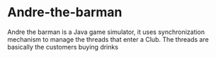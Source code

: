 # Andre-the-barman
Andre the barman is a Java game simulator, it uses synchronization mechanism to manage the threads that enter a Club. The threads are basically the customers buying drinks 
